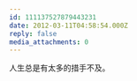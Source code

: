```yaml
---
id: 111137527879443231
date: 2012-03-11T04:58:54.000Z
reply: false
media_attachments: 0
---
```


人生总是有太多的措手不及。

